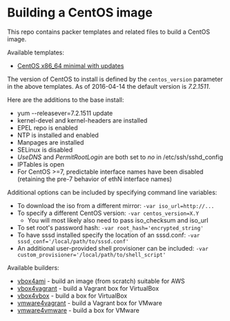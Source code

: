 Building a CentOS image
=======================

This repo contains packer templates and related files to build a CentOS image.

Available templates:

  * [CentOS x86_64 minimal with updates](centos-x86_64-updates.json)

The version of CentOS to install is defined by the `centos_version` parameter in the above templates. As of 2016-04-14 the default version is *7.2.1511*.

Here are the additions to the base install:

  * yum --releasever=7.2.1511 update
  * kernel-devel and kernel-headers are installed
  * EPEL repo is enabled
  * NTP is installed and enabled
  * Manpages are installed
  * SELinux is disabled
  * *UseDNS* and *PermitRootLogin* are both set to *no* in /etc/ssh/sshd_config
  * IPTables is open
  * For CentOS >=7, predictable interface names have been disabled (retaining the pre-7 behavior of ethN interface names)

Additional options can be included by specifying command line variables:

  * To download the iso from a different mirror: `-var iso_url=http://...`
  * To specify a different CentOS version: `-var centos_version=X.Y`
    * You will most likely also need to pass iso_checksum and iso_url
  * To set root's password hash: `-var root_hash='encrypted_string'`
  * To have sssd installed specify the location of an sssd.conf: `-var sssd_conf='/local/path/to/sssd.conf'`
  * An additional user-provided shell provisioner can be included: `-var custom_provisioner='/local/path/to/shell_script'`

Available builders:

  * [vbox4ami](AWS.md) - build an image (from scratch) suitable for AWS
  * [vbox4vagrant](VAGRANT.md) - build a Vagrant box for VirtualBox
  * [vbox4vbox](VIRTUALBOX.md) - build a box for VirtualBox
  * [vmware4vagrant](VAGRANT.md) - build a Vagrant box for VMware
  * [vmware4vmware](VMWARE.md) - build a box for VMware
